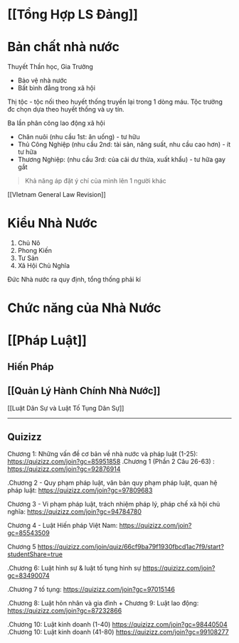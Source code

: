 # [[Tổng Hợp LS Đảng]]

# Bản chất nhà nước
Thuyết Thần học, Gia Trưởng
+ Bảo vệ nhà nước
+ Bất bình đẳng trong xã hội

Thị tộc - tộc nối theo huyết thống
	truyền lại trong 1 dòng máu. Tộc trưởng đc chọn dựa theo huyết thống và uy tín.

Ba lần phân công lao động xã hội
+ Chăn nuôi (nhu cầu 1st: ăn uống) - tư hữu
+ Thủ Công Nghiệp (nhu cầu 2nd: tài sản, năng suất, nhu cầu cao hơn) - ít tư hữa
+ Thương Nghiệp: (nhu cầu 3rd: của cải dư thừa, xuất khẩu) - tư hữa gay gắt

> Khả năng áp đặt ý chí của mình lên 1 người khác

[[VIetnam General Law Revision]]

# Kiểu Nhà Nước
1) Chủ Nô
2) Phong Kiến
3) Tư Sản
4) Xã Hội Chủ Nghĩa

Đức
Nhà nước ra quy định, tổng thống phải kí

# Chức năng của Nhà Nước
# [[Pháp Luật]]

## Hiến Pháp

## [[Quản Lý Hành Chính Nhà Nước]]

[[Luật Dân Sự và Luật Tố Tụng Dân Sự]]


---

## Quizizz
Chương 1: Những vấn đề cơ bản về nhà nước và pháp luật (1-25):  https://quizizz.com/join?gc=85951858
.Chương 1 (Phần 2 Câu 26-63) : https://quizizz.com/join?gc=92876914


.Chương 2 - Quy phạm pháp luật, văn bản quy phạm pháp luật, quan hệ pháp luật: https://quizizz.com/join?gc=97809683

Chương 3 - Vi phạm pháp luật, trách nhiệm pháp lý, pháp chế xã hội chủ nghĩa:  https://quizizz.com/join?gc=94784780

Chương 4 - Luật Hiến pháp Việt Nam: https://quizizz.com/join?gc=85543509

Chương 5 https://quizizz.com/join/quiz/66cf9ba79f1930fbcd1ac7f9/start?studentShare=true

.Chương 6: Luật hình sự & luật tố tụng hình sự
https://quizizz.com/join?gc=83490074

.Chương 7 tố tụng: https://quizizz.com/join?gc=97015146

.Chương 8: Luật hôn nhân và gia đình  + Chương 9: Luật lao động: https://quizizz.com/join?gc=87232866

.Chương 10: Luật kinh doanh (1-40) https://quizizz.com/join?gc=98440504
.Chương 10: Luật kinh doanh (41-80) https://quizizz.com/join?gc=99108277



